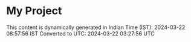 # My Project

This content is dynamically generated in Indian Time (IST): 2024-03-22 08:57:56 IST
Converted to UTC: 2024-03-22 03:27:56 UTC
